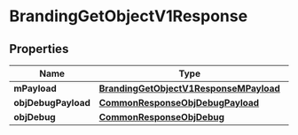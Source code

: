 

# BrandingGetObjectV1Response

## Properties

Name | Type | Description | Notes
------------ | ------------- | ------------- | -------------
**mPayload** | [**BrandingGetObjectV1ResponseMPayload**](BrandingGetObjectV1ResponseMPayload.md) |  | 
**objDebugPayload** | [**CommonResponseObjDebugPayload**](CommonResponseObjDebugPayload.md) |  |  [optional]
**objDebug** | [**CommonResponseObjDebug**](CommonResponseObjDebug.md) |  |  [optional]




